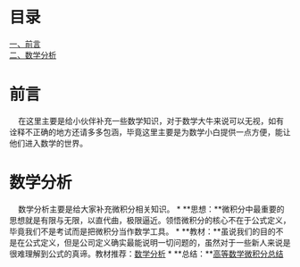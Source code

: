 # 目录</br>

[一、前言](#1)<br>
[二、数学分析](#2)<br>


<h1 id='1'>前言</h1>
&nbsp;&nbsp;&nbsp;&nbsp;在这里主要是给小伙伴补充一些数学知识，对于数学大牛来说可以无视，如有诠释不正确的地方还请多多包涵，毕竟这里主要是为数学小白提供一点方便，能让他们进入数学的世界。

<h1 id='1'>数学分析</h1>
&nbsp;&nbsp;&nbsp;&nbsp;数学分析主要是给大家补充微积分相关知识。
* **思想：**微积分中最重要的思想就是有限与无限，以直代曲，极限逼近。领悟微积分的核心不在于公式定义，毕竟我们不是考试而是把微积分当作数学工具。
* **教材：**虽说我们的目的不是在公式定义，但是公司定义确实最能说明一切问题的，虽然对于一些新人来说是很难理解到公式的真谛。教材推荐：<a href="https://baike.baidu.com/item/数学分析第四版上册/12447680?fr=aladdin">数学分析</a>
* **总结：**<a href="http://www.docin.com/p-1185940975.html">高等数学微积分总结</a>